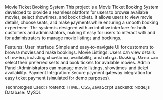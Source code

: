Movie Ticket Booking System
This project is a Movie Ticket Booking System developed to provide a seamless platform for users to browse available movies, select showtimes, and book tickets. It allows users to view movie details, choose seats, and make payments while ensuring a smooth booking experience. The system is designed with an intuitive interface for both customers and administrators, making it easy for users to interact with and for administrators to manage movie listings and bookings.

Features:
User Interface: Simple and easy-to-navigate UI for customers to browse movies and make bookings.
Movie Listings: Users can view details of movies, including showtimes, availability, and ratings.
Booking: Users can select their preferred seats and book tickets for available movies.
Admin Panel: Administrators can manage movie listings, showtimes, and ticket availability.
Payment Integration: Secure payment gateway integration for easy ticket payment (simulated for demo purposes).

Technologies Used:
Frontend: HTML, CSS, JavaScript 
Backend: Node.js
Database: MySQL
